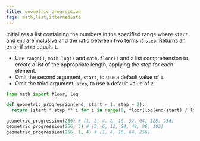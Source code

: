 ```yaml
---
title: geometric_progression
tags: math,list,intermediate
---
```


Initializes a list containing the numbers in the specified range where `start` and `end` are inclusive and the ratio between two terms is `step`.
Returns an error if `step` equals `1`.

- Use `range()`, `math.log()` and `math.floor()` and a list comprehension to create a list of the appropriate length, applying the step for each element.
- Omit the second argument, `start`, to use a default value of `1`.
- Omit the third argument, `step`, to use a default value of `2`.

```py
from math import floor, log

def geometric_progression(end, start = 1, step = 2):
  return [start * step ** i for i in range(0, floor(log(end/start) / log(step)) + 1)]
```

```py
geometric_progression(256) # [1, 2, 4, 8, 16, 32, 64, 128, 256]
geometric_progression(256, 3) # [3, 6, 12, 24, 48, 96, 192]
geometric_progression(256, 1, 4) # [1, 4, 16, 64, 256]
```
